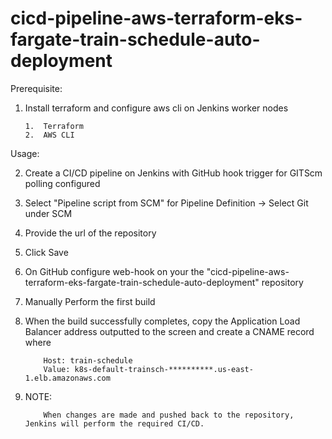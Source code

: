 # cicd-pipeline-aws-terraform-eks-fargate-train-schedule-auto-deployment

Prerequisite:

1.  Install terraform and configure aws cli on Jenkins worker nodes
    
        1.  Terraform
        2.  AWS CLI

Usage:

2.  Create a CI/CD pipeline on Jenkins with GitHub hook trigger for GITScm polling configured

3.  Select "Pipeline script from SCM" for Pipeline Definition -> Select Git under SCM

4.  Provide the url of the repository

5.  Click Save

6.  On GitHub configure web-hook on your the "cicd-pipeline-aws-terraform-eks-fargate-train-schedule-auto-deployment" repository

7.  Manually Perform the first build

8.  When the build successfully completes, copy the Application Load Balancer address outputted to the screen and create a CNAME record where

            Host: train-schedule
            Value: k8s-default-trainsch-**********.us-east-1.elb.amazonaws.com

9.  NOTE:

            When changes are made and pushed back to the repository, Jenkins will perform the required CI/CD.



